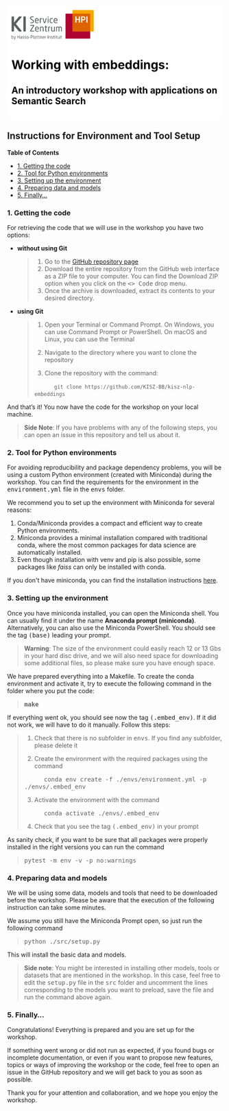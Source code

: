 <div style="background-color: #ffffff; color: #000000; padding: 10px;">
<img src="./media/img/kisz_logo.png" width="192" height="69"> 
<h1> Working with embeddings:
<h2>An introductory workshop with applications on Semantic Search
</div>

## Instructions for Environment and Tool Setup <!-- omit in toc -->

**Table of Contents**

- [1. Getting the code](#1-getting-the-code)
- [2. Tool for Python environments](#2-tool-for-python-environments)
- [3. Setting up the environment](#3-setting-up-the-environment)
- [4. Preparing data and models](#4-preparing-data-and-models)
- [5. Finally…](#5-finally)

### 1. Getting the code

For retrieving the code that we will use in the workshop you have two options:

- **without using Git**
  
  > 1. Go to the [GitHub repository page](https://github.com/KISZ-BB/kisz-nlp-embeddings)
  > 2. Download the entire repository from the GitHub web interface as a ZIP file to your computer. You can find the Download ZIP option when you click on the <kbd><> Code</kbd> drop menu.
    > 3. Once the archive is downloaded, extract its contents to your desired directory. 

- **using Git**
  
  > 1. Open your Terminal or Command Prompt. On Windows, you can use Command Prompt or PowerShell. On macOS and Linux, you can use the Terminal
  >
  > 2. Navigate to the directory where you want to clone the repository
  >
  > 3. Clone the repository with the command:
  >
  > &ensp;&ensp;&ensp;&ensp;&ensp;&ensp; `git clone https://github.com/KISZ-BB/kisz-nlp-embeddings`

And that’s it! You now have the code for the workshop on your local machine.

> **Side Note**: If you have problems with any of the following steps, you can open an issue in this repository and tell us about it.

### 2. Tool for Python environments

For avoiding reproducibility and package dependency problems, you will be using a custom Python environment (created with Miniconda) during the workshop. You can find the requirements for the environment in the <kbd>environment.yml</kbd> file in the <kbd>envs</kbd> folder.

We recommend you to set up the environment with Miniconda for several reasons:

1. Conda/Miniconda provides a compact and efficient way to create Python environments.
2. Miniconda provides a minimal installation compared with traditional conda, where the most common packages for data science are automatically installed.
3. Even though installation with venv and pip is also possible, some packages like *faiss* can only be installed with conda.

If you don't have miniconda, you can find the installation instructions [here](https://docs.conda.io/projects/miniconda/en/latest/miniconda-install.html).

### 3. Setting up the environment

Once you have miniconda installed, you can open the Miniconda shell. You can usually find it under the name **Anaconda prompt (miniconda)**. Alternatively, you can also use the Miniconda PowerShell. You should see the tag <kbd>(base)</kbd> leading your prompt.

> **Warning**: The size of the environment could easily reach 12 or 13 Gbs in your hard disc drive, and we will also need space for downloading some additional files, so please make sure you have enough space.

We have prepared everything into a Makefile. To create the conda environment and activate it, try to execute the following command in the folder where you put the code:

> **<kbd>make</kbd>**

If everything went ok, you should see now the tag <kbd>(.embed_env)</kbd>. If it did not work, we will have to do it manually. Follow this steps:

> 1. Check that there is no subfolder in <kbd>envs</kbd>. If you find any subfolder, please delete it
>
> 2. Create the environment with the required packages using the command
>
> &ensp;&ensp;&ensp;&ensp;&ensp;&ensp; <kbd>conda env create -f ./envs/environment.yml -p ./envs/.embed_env</kbd>
> 
> 3. Activate the environment with the command
>
> &ensp;&ensp;&ensp;&ensp;&ensp;&ensp; <kbd>conda activate ./envs/.embed_env</kbd>
>
> 4. Check that you see the tag <kbd>(.embed_env)</kbd> in your prompt

As sanity check, if you want to be sure that all packages were properly installed in the right versions you can run the command

> <kbd>pytest -m env -v -p no:warnings</kbd>

### 4. Preparing data and models
We will be using some data, models and tools that need to be downloaded before the workshop. Please be aware that the execution of the following instruction can take some minutes.  

We assume you still have the Miniconda Prompt open, so just run the following command

> <kbd>python ./src/setup.py</kbd>

This will install the basic data and models.

> **Side note**: You might be interested in installing other models, tools or datasets that are mentioned in the workshop. In this case, feel free to edit the <kbd>setup.py</kbd> file in the <kbd>src</kbd> folder and uncomment the lines corresponding to the models you want to preload, save the file and run the command above again.

### 5. Finally…
Congratulations! Everything is prepared and you are set up for the workshop.

If something went wrong or did not run as expected, if you found bugs or incomplete documentation, or even if you want to propose new features, topics or ways of improving the workshop or the code, feel free to open an issue in the GitHub repository and we will get back to you as soon as possible.

Thank you for your attention and collaboration, and we hope you enjoy the workshop.